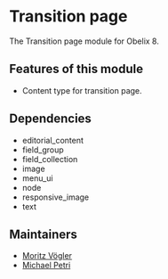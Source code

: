 Transition page
=========

The Transition page module for Obelix 8.


Features of this module
-----------

* Content type for transition page.

Dependencies
------------

* editorial_content
* field_group
* field_collection
* image
* menu_ui
* node
* responsive_image
* text

Maintainers
-----------

* [Moritz Vögler](mailto:mvoegler@artus.com)
* [Michael Petri](mailto:mpetri@artus.com)
